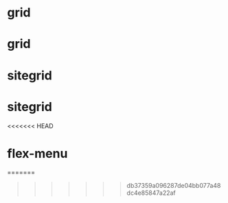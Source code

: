 # grid
# grid
# sitegrid
# sitegrid
<<<<<<< HEAD
# flex-menu
=======
>>>>>>> db37359a096287de04bb077a48dc4e85847a22af
